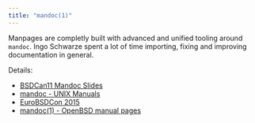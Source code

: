 ```yaml
---
title: "mandoc(1)"
---
```


Manpages are completly built with advanced and unified tooling around
`mandoc`. Ingo Schwarze spent a lot of time importing, fixing and improving
documentation in general.

Details:

* [BSDCan11 Mandoc Slides](https://ftp.openbsd.org/papers/bsdcan11-mandoc-openbsd.html)
* [mandoc - UNIX Manuals](https://www.undeadly.org/cgi?action=article&sid=20100604082319&mode=expanded)
* [EuroBSDCon 2015](https://ftp.openbsd.org/papers/eurobsdcon2015-mandoc.pdf)
* [mandoc(1) - OpenBSD manual pages](https://man.openbsd.org/mandoc)
